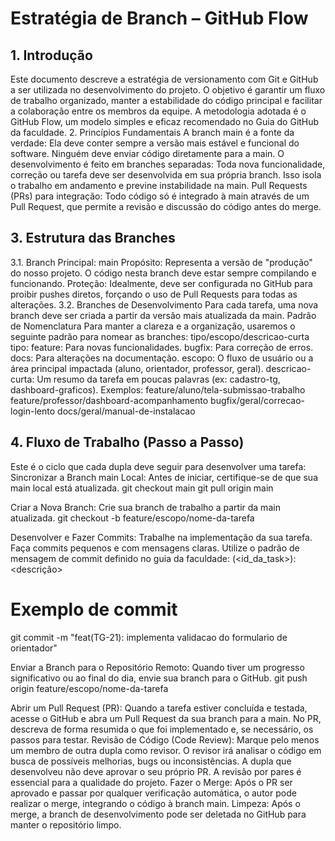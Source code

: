 # Estratégia de Branch – GitHub Flow

## 1. Introdução
Este documento descreve a estratégia de versionamento com Git e GitHub a ser utilizada no desenvolvimento do projeto. O objetivo é garantir um fluxo de trabalho organizado, manter a estabilidade do código principal e facilitar a colaboração entre os membros da equipe.
A metodologia adotada é o GitHub Flow, um modelo simples e eficaz recomendado no Guia do GitHub da faculdade.
2. Princípios Fundamentais
A branch main é a fonte da verdade: Ela deve conter sempre a versão mais estável e funcional do software. Ninguém deve enviar código diretamente para a main.
O desenvolvimento é feito em branches separadas: Toda nova funcionalidade, correção ou tarefa deve ser desenvolvida em sua própria branch. Isso isola o trabalho em andamento e previne instabilidade na main.
Pull Requests (PRs) para integração: Todo código só é integrado à main através de um Pull Request, que permite a revisão e discussão do código antes do merge.
  
## 3. Estrutura das Branches
3.1. Branch Principal: main
Propósito: Representa a versão de "produção" do nosso projeto. O código nesta branch deve estar sempre compilando e funcionando.
Proteção: Idealmente, deve ser configurada no GitHub para proibir pushes diretos, forçando o uso de Pull Requests para todas as alterações.
3.2. Branches de Desenvolvimento
Para cada tarefa, uma nova branch deve ser criada a partir da versão mais atualizada da main.
Padrão de Nomenclatura
Para manter a clareza e a organização, usaremos o seguinte padrão para nomear as branches:
tipo/escopo/descricao-curta
tipo:
feature: Para novas funcionalidades.
bugfix: Para correção de erros.
docs: Para alterações na documentação.
escopo: O fluxo de usuário ou a área principal impactada (aluno, orientador, professor, geral).
descricao-curta: Um resumo da tarefa em poucas palavras (ex: cadastro-tg, dashboard-graficos).
Exemplos:
feature/aluno/tela-submissao-trabalho
feature/professor/dashboard-acompanhamento
bugfix/geral/correcao-login-lento
docs/geral/manual-de-instalacao
  
 ## 4. Fluxo de Trabalho (Passo a Passo)
Este é o ciclo que cada dupla deve seguir para desenvolver uma tarefa:
Sincronizar a Branch main Local:
Antes de iniciar, certifique-se de que sua main local está atualizada.
git checkout main
git pull origin main


Criar a Nova Branch:
Crie sua branch de trabalho a partir da main atualizada.
git checkout -b feature/escopo/nome-da-tarefa


Desenvolver e Fazer Commits:
Trabalhe na implementação da sua tarefa. Faça commits pequenos e com mensagens claras. Utilize o padrão de mensagem de commit definido no guia da faculdade:
<tipo>(<id_da_task>): <descrição>
# Exemplo de commit
git commit -m "feat(TG-21): implementa validacao do formulario de orientador"


Enviar a Branch para o Repositório Remoto:
Quando tiver um progresso significativo ou ao final do dia, envie sua branch para o GitHub.
git push origin feature/escopo/nome-da-tarefa


Abrir um Pull Request (PR):
Quando a tarefa estiver concluída e testada, acesse o GitHub e abra um Pull Request da sua branch para a main. No PR, descreva de forma resumida o que foi implementado e, se necessário, os passos para testar.
Revisão de Código (Code Review):
Marque pelo menos um membro de outra dupla como revisor.
O revisor irá analisar o código em busca de possíveis melhorias, bugs ou inconsistências.
A dupla que desenvolveu não deve aprovar o seu próprio PR. A revisão por pares é essencial para a qualidade do projeto.
Fazer o Merge:
Após o PR ser aprovado e passar por qualquer verificação automática, o autor pode realizar o merge, integrando o código à branch main.
Limpeza:
Após o merge, a branch de desenvolvimento pode ser deletada no GitHub para manter o repositório limpo.

